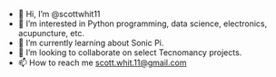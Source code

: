 - 👋 Hi, I’m @scottwhit11
- 👀 I’m interested in Python programming, data science, electronics, acupuncture, etc.
- 🌱 I’m currently learning about Sonic Pi. 
- 💞️ I’m looking to collaborate on select Tecnomancy projects.
- 📫 How to reach me scott.whit.11@gmail.com

<!---
scottwhit11/scottwhit11 is a ✨ special ✨ repository because its `README.md` (this file) appears on your GitHub profile.
You can click the Preview link to take a look at your changes.
--->
